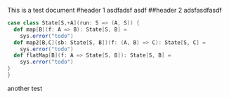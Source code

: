 This is a test document
#header 1
asdfadsf asdf
##header 2
adsfasdfasdf

```Scala
case class State[S,+A](run: S => (A, S)) {
  def map[B](f: A => B): State[S, B] =
    sys.error("todo")
  def map2[B,C](sb: State[S, B])(f: (A, B) => C): State[S, C] =
    sys.error("todo")
  def flatMap[B](f: A => State[S, B]): State[S, B] =
    sys.error("todo")
}
}
```
another test
